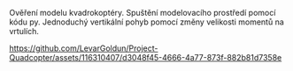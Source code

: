 Ověření modelu kvadrokoptéry. Spuštění modelovacího prostředí pomocí kódu py. 
Jednoduchý vertikální pohyb pomocí změny velikosti momentů na vrtulích.

https://github.com/LevarGoldun/Project-Quadcopter/assets/116310407/d3048f45-4666-4a77-873f-882b81d7358e
